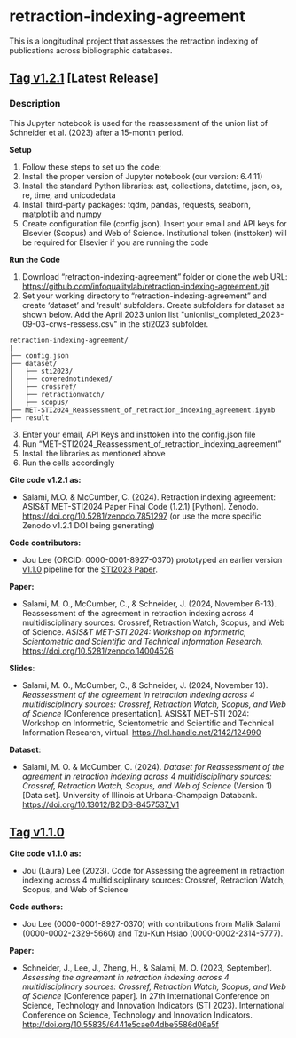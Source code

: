 # retraction-indexing-agreement

This is a longitudinal project that assesses the retraction indexing of publications across bibliographic databases.

## [Tag v1.2.1](https://github.com/infoqualitylab/retraction-indexing-agreement/tree/v1.2.1) [Latest Release] 

### Description
This Jupyter notebook is used for the reassessment of the union list of Schneider et al. (2023) after a 15-month period.

**Setup**
1. Follow these steps to set up the code:
2. Install the proper version of Jupyter notebook (our version: 6.4.11)
3. Install the standard Python libraries: ast, collections, datetime, json, os, re, time, and unicodedata 
4. Install third-party packages: tqdm, pandas, requests, seaborn, matplotlib and numpy
5. Create configuration file (config.json). Insert your email and API keys for Elsevier (Scopus)  and Web of Science. Institutional token (insttoken) will be required for Elsevier if you are running the code

**Run the Code**
1. Download “retraction-indexing-agreement” folder or clone the web URL: https://github.com/infoqualitylab/retraction-indexing-agreement.git
2. Set your working directory to  “retraction-indexing-agreement” and create ‘dataset’ and ‘result’ subfolders. Create subfolders for dataset as shown below. Add the April 2023 union list "unionlist_completed_2023-09-03-crws-ressess.csv" in the sti2023 subfolder.

```
retraction-indexing-agreement/
|
├── config.json
├── dataset/
│   ├── sti2023/ 
│   ├── coverednotindexed/
│   ├── crossref/
│   ├── retractionwatch/
│   ├── scopus/
├── MET-STI2024_Reassessment_of_retraction_indexing_agreement.ipynb
├── result
```

3. Enter your email, API Keys and insttoken into the config.json file
4. Run “MET-STI2024_Reassessment_of_retraction_indexing_agreement”
5. Install the libraries as mentioned above
6. Run the cells accordingly 

**Cite code v1.2.1 as:**
- Salami, M.O. & McCumber, C. (2024). Retraction indexing agreement: ASIS&T MET-STI2024 Paper Final Code (1.2.1) [Python]. Zenodo. https://doi.org/10.5281/zenodo.7851297 (or use the more specific Zenodo v1.2.1 DOI being generating)

 **Code contributors:**
 - Jou Lee (ORCID: 0000-0001-8927-0370) prototyped an earlier version [v1.1.0](https://github.com/infoqualitylab/retraction-indexing-agreement/tree/v1.1.0) pipeline for the [STI2023 Paper](https://doi.org/10.55835/6441e5cae04dbe5586d06a5f).


**Paper:**
- Salami, M. O., McCumber, C., & Schneider, J. (2024, November 6-13). Reassessment of the agreement in retraction indexing across 4 multidisciplinary sources: Crossref, Retraction Watch, Scopus, and Web of Science. _ASIS&T MET-STI 2024: Workshop on Informetric, Scientometric and Scientific and Technical Information Research_. https://doi.org/10.5281/zenodo.14004526 

**Slides**:
- Salami, M. O., McCumber, C., & Schneider, J. (2024, November 13). _Reassessment of the agreement in retraction indexing across 4 multidisciplinary sources: Crossref, Retraction Watch, Scopus, and Web of Science_ [Conference presentation]. ASIS&T MET-STI 2024: Workshop on Informetric, Scientometric and Scientific and Technical Information Research, virtual. https://hdl.handle.net/2142/124990 

**Dataset**:
- Salami, M. O. & McCumber, C. (2024). _Dataset for Reassessment of the agreement in retraction indexing across 4 multidisciplinary sources: Crossref, Retraction Watch, Scopus, and Web of Science_ (Version 1) [Data set]. University of Illinois at Urbana-Champaign Databank. https://doi.org/10.13012/B2IDB-8457537_V1


## [Tag v1.1.0](https://github.com/infoqualitylab/retraction-indexing-agreement/tree/v1.1.0)
**Cite code v1.1.0 as:** <br>
- Jou (Laura) Lee (2023). Code for Assessing the agreement in retraction indexing across 4 multidisciplinary sources: Crossref, Retraction Watch, Scopus, and Web of Science <br>

 **Code authors:**
 - Jou Lee (0000-0001-8927-0370) with contributions from Malik Salami (0000-0002-2329-5660) and Tzu-Kun Hsiao (0000-0002-2314-5777).<br>

**Paper:**
- Schneider, J., Lee, J., Zheng, H., & Salami, M. O. (2023, September). _Assessing the agreement in retraction indexing across 4 multidisciplinary sources: Crossref, Retraction Watch, Scopus, and Web of Science_ [Conference paper]. In 27th International Conference on Science, Technology and Innovation Indicators (STI 2023). International Conference on Science, Technology and Innovation Indicators. http://doi.org/10.55835/6441e5cae04dbe5586d06a5f
